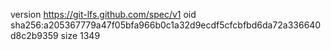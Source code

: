 version https://git-lfs.github.com/spec/v1
oid sha256:a205367779a47f05bfa966b0c1a32d9ecdf5cfcbfbd6da72a336640d8c2b9359
size 1349
